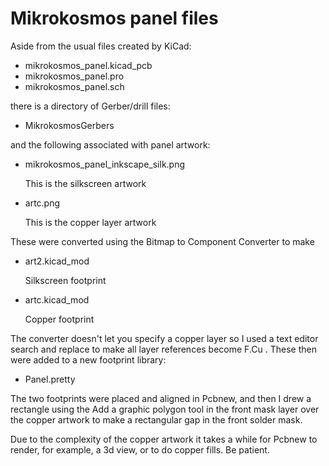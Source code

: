 # Mikrokosmos panel files

Aside from the usual files created by KiCad:

- mikrokosmos_panel.kicad_pcb
- mikrokosmos_panel.pro
- mikrokosmos_panel.sch

there is a directory of Gerber/drill files:

- MikrokosmosGerbers

and the following associated with panel artwork:

- mikrokosmos_panel_inkscape_silk.png

    This is the silkscreen artwork
 
- artc.png

    This is the copper layer artwork
 
These were converted using the Bitmap to Component Converter to make
 
- art2.kicad_mod

    Silkscreen footprint
  
- artc.kicad_mod

    Copper footprint
  
The converter doesn't let you specify a copper layer so I used a text editor search and replace to make all layer references become F.Cu . These then were added to a new footprint library:

- Panel.pretty

The two footprints were placed and aligned in Pcbnew, and then I drew a rectangle using the Add a graphic polygon tool in the front mask layer over the copper artwork to make a rectangular gap in the front solder mask.

Due to the complexity of the copper artwork it takes a while for Pcbnew to render, for example, a 3d view, or to do copper fills. Be patient.

